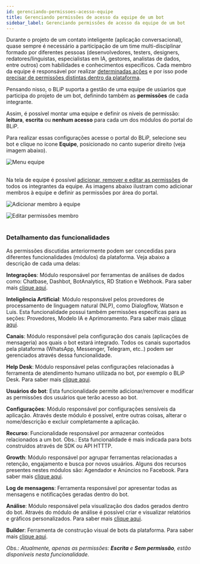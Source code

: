```yaml
---
id: gerenciando-permissoes-acesso-equipe
title: Gerenciando permissões de acesso da equipe de um bot
sidebar_label: Gerenciando permissões de acesso da equipe de um bot
---
```


Durante o projeto de um contato inteligente (aplicação conversacional), quase sempre é necessário a participação de um time multi-disciplinar formado por diferentes pessoas (desenvolvedores, testers, designers, redatores/linguistas, especialistas em IA, gestores, analistas de dados, entre outros) com habilidades e conhecimentos específicos. Cada membro da equipe é responsável por realizar <u>determinadas ações</u> e por isso pode <u>precisar de permissões distintas dentro da plataforma</u>.

Pensando nisso, o BLiP suporta a gestão de uma equipe de usúarios que participa do projeto de um bot, definindo também as **permissões** de cada integrante.

Assim, é possível montar uma equipe e definir os níveis de permissão: **leitura**, **escrita** ou **nenhum acesso** para cada um dos módulos do portal do BLiP.

Para realizar essas configurações acesse o portal do BLiP, selecione seu bot e clique no ícone **Equipe**, posicionado no canto superior direito (veja imagem abaixo).

![Menu equipe](/img/management/management-gerenciamento-permissoes-acesso-equipes-1.png)<br><br>

Na tela de equipe é possível <u>adicionar, remover e editar as permissões</u> de todos os integrantes da equipe. As imagens abaixo ilustram como adicionar membros à equipe e definir as permissões por área do portal.

![Adicionar membro à equipe](/img/management/management-gerenciamento-permissoes-acesso-equipes-2.png)

![Editar permissões membro](/img/management/management-gerenciamento-permissoes-acesso-equipes-3.png)<br><br>

### Detalhamento das funcionalidades

As permissões discutidas anteriormente podem ser concedidas para diferentes funcionalidades (módulos) da plataforma. Veja abaixo a descrição de cada uma delas:

**Integrações**: Módulo responsável por ferramentas de análises de dados como: Chatbase, Dashbot, BotAnalytics, RD Station e Webhook. Para saber mais [clique aqui](https://help.blip.ai/hc/pt-br/articles/360000663411-Integra%C3%A7%C3%A3o-com-ferramentas-de-analytics).

**Inteligência Artificial**: Módulo responsável pelos provedores de processamento de linguagem natural (NLP), como Dialogflow, Watson e Luis. Esta funcionalidade possui também permissões específicas para as seções: Provedores, Modelo IA e Aprimoramento. Para saber mais [clique aqui](https://help.blip.ai/hc/pt-br/articles/360000646172-Treinando-e-publicando-seu-modelo-de-intelig%C3%AAncia-artificial).

**Canais**: Módulo responsável pela configuração dos canais (aplicações de mensageria) aos quais o bot estará integrado. Todos os canais suportados pela plataforma (WhatsApp, Messenger, Telegram, etc..) podem ser gerenciados através dessa funcionalidade.

**Help Desk**: Módulo responsável pelas configurações relacionadas à ferramenta de atendimento humano utilizada no bot, por exemplo o BLiP Desk. Para saber mais [clique aqui](https://help.blip.ai/hc/pt-br/articles/360001214291-Vis%C3%A3o-geral-do-BLiP-Desk).

**Usuários do bot**: Esta funcionalidade permite adicionar/remover e modificar as permissões dos usuários que terão acesso ao bot.

**Configurações**: Módulo responsável por configurações sensíveis da aplicação. Através deste módulo é possível, entre outras coisas, alterar o nome/descrição e excluir completamente a aplicação.

**Recurso**: Funcionalidade responsável por armazenar conteúdos relacionados a um bot. Obs.: Esta funcionalidade é mais indicada para bots construidos através de SDK ou API HTTTP.

**Growth**: Módulo responsável por agrupar ferramentas relacionadas a retenção, engajamento e busca por novos usuários. Alguns dos recursos presentes nestes módulos são: Agendador e Anúncios no Facebook. Para saber mais [clique aqui](https://help.blip.ai/hc/pt-br/articles/360020873311-LevelUp-8-BLiP-Growth).

**Log de mensagens**: Ferramenta responsável por apresentar todas as mensagens e notificações geradas dentro do bot.

**Análise**: Módulo responsável pela visualização dos dados gerados dentro do bot. Através do módulo de análise é possível criar e visualizar relatórios e gráficos personalizados. Para saber mais [clique aqui](https://help.blip.ai/hc/pt-br/articles/360000646332-Criando-gr%C3%A1ficos-em-um-relat%C3%B3rio-customizado).

**Builder**: Ferramenta de construção visual de bots da plataforma. Para saber mais [clique aqui](https://help.blip.ai/hc/pt-br/articles/360000677132-Vis%C3%A3o-geral-do-Builder).

*Obs.: Atualmente, apenas as permissões: **Escrita** e **Sem permissão**, estão disponíveis nesta funcionalidade.*

<!-- Rating frame -->
<script type="text/javascript" src="/scripts/rating.js"></script>